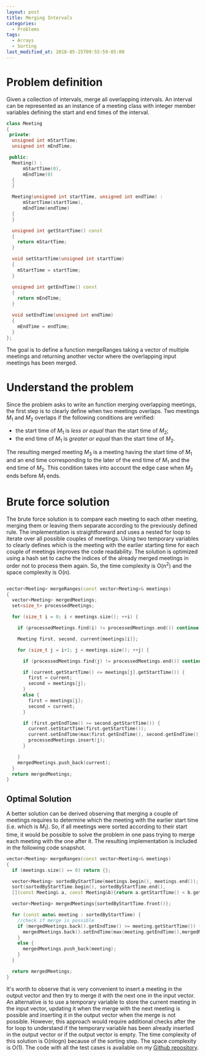 ```yaml
---
layout: post
title: Merging Intervals
categories:
  - Problems
tags:
  - Arrays
  - Sorting
last_modified_at: 2018-05-25T09:55:59-05:00
---
```


# Problem definition

Given a collection of intervals, merge all overlapping intervals. An interval
can be represented as an instance of a meeting class with integer member
variables defining the start and end times of the interval.

```cpp
class Meeting
{
 private:
  unsigned int mStartTime;
  unsigned int mEndTime;

 public:
  Meeting() :
      mStartTime(0),
      mEndTime(0)
  {
  }

  Meeting(unsigned int startTime, unsigned int endTime) :
      mStartTime(startTime),
      mEndTime(endTime)
  {
  }

  unsigned int getStartTime() const
  {
    return mStartTime;
  }

  void setStartTime(unsigned int startTime)
  {
    mStartTime = startTime;
  }

  unsigned int getEndTime() const
  {
    return mEndTime;
  }

  void setEndTime(unsigned int endTime)
  {
    mEndTime = endTime;
  }
};
```

The goal is to define a function mergeRanges taking a vector of multiple
meetings and returning another vector where the overlapping input meetings has
been merged.

# Understand the problem

Since the problem asks to write an function merging overlapping meetings, the
first step is to clearly define when two meetings overlaps. Two meetings
$M_{1}$ and $M_{2}$ overlaps if the following conditions are verified:
* the start time of $M_{1}$ is *less or equal* than the start time of $M_{2}$;
* the end time of $M_{1}$ is *greater or equal* than the start time of $M_{2}$.

The resulting merged meeting $M_{3}$ is a meeting having the start time of
$M_{1}$ and an end time corresponding to the later of the end time of
$M_{1}$ and the end time of $M_{2}$. This condition takes into account the edge
case when $M_{2}$ ends before $M_{1}$ ends.

# Brute force solution

The brute force solution is to compare each meeting to each other meeting,
merging them or leaving them separate according to the previously defined rule.
The implementation is straightforward and uses a nested for loop to iterate over
all possible couples of meetings. Using two temporary variables to clearly
defines which is the meeting with the earlier starting time for each couple of
meetings improves the code readability. The solution is optimized using a hash set to cache the
indices of the already merged meetings in order not to process them
again. So, the time complexity is O(n<sup>2</sup>) and the space complexity is O(n).

```cpp

vector<Meeting> mergeRanges(const vector<Meeting>& meetings)
{
  vector<Meeting> mergedMeetings;
  set<size_t> processedMeetings;

  for (size_t i = 0; i < meetings.size(); ++i) {

    if (processedMeetings.find(i) != processedMeetings.end()) continue;

    Meeting first, second, current{meetings[i]};

    for (size_t j = i+1; j < meetings.size(); ++j) {

      if (processedMeetings.find(j) != processedMeetings.end()) continue;

      if (current.getStartTime() <= meetings[j].getStartTime()) {
        first = current;
        second = meetings[j];
      }
      else {
        first = meetings[j];
        second = current;
      }

      if (first.getEndTime() >= second.getStartTime()) {
        current.setStartTime(first.getStartTime());
        current.setEndTime(max(first.getEndTime(), second.getEndTime()));
        processedMeetings.insert(j);
      }

    }
    mergedMeetings.push_back(current);
  }
  return mergedMeetings;
}

```

## Optimal Solution

A better solution can be derived observing that merging a couple of meetings
requires to determine which the meeting with the earlier start time (i.e. which
is $M_{1}$). So, if all meetings were sorted according to their start time, it
would be possible to solve the problem in one pass trying to merge each meeting
with the one after it. The resulting implementation is included in the following
code snapshot.

```cpp
vector<Meeting> mergeRanges(const vector<Meeting>& meetings)
{
  if (meetings.size() == 0) return {};

  vector<Meeting> sortedByStartTime(meetings.begin(), meetings.end());
  sort(sortedByStartTime.begin(), sortedByStartTime.end(),
  [](const Meeting& a, const Meeting&b){return a.getStartTime() < b.getStartTime();});

  vector<Meeting> mergedMeetings{sortedByStartTime.front()};

  for (const auto& meeting : sortedByStartTime) {
    //check if merge is possible
    if (mergedMeetings.back().getEndTime() >= meeting.getStartTime()) {
      mergedMeetings.back().setEndTime(max(meeting.getEndTime(),mergedMeetings.back().getEndTime()));
    }
    else {
      mergedMeetings.push_back(meeting);
    }
  }

  return mergedMeetings;
}
```

It's worth to observe that is very convenient to insert a meeting in the
output vector and then try to merge it with the next one in the input vector. An
alternative is to use a temporary variable to store the current meeting in the
input vector, updating it when the merge with the next meeting is possible and
inserting it in the output vector when the merge is not possible. However, this approach
would require additional checks after the for loop to understand if the
temporary variable has been already inserted in the output vector or if the
output vector is empty. The time complexity of this solution is O(nlogn) because
of the sorting step. The space complexity is O(1). The code with all the
test cases is available on my [Github repository](https://github.com/feranco/Problems/tree/master/Arrays/MergingIntervals).

